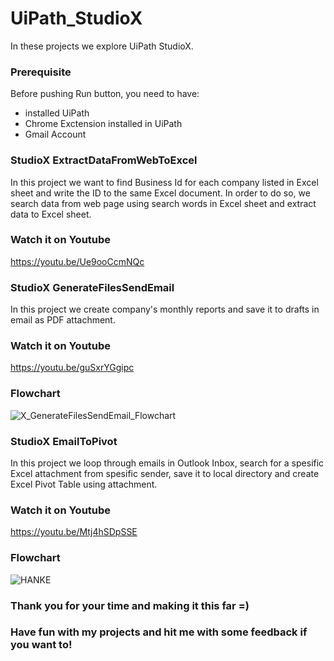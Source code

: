 # UiPath_StudioX
In these projects we explore UiPath StudioX.

### Prerequisite
Before pushing Run button, you need to have:
- installed UiPath
- Chrome Exctension installed in UiPath
- Gmail Account

### StudioX ExtractDataFromWebToExcel
In this project we want to find Business Id for each company listed in Excel sheet and write the ID to the same Excel document. 
In order to do so, we search data from web page using search words in Excel sheet and extract data to Excel sheet. 

### Watch it on Youtube
https://youtu.be/Ue9ooCcmNQc


### StudioX GenerateFilesSendEmail
In this project we create company's monthly reports and save it to drafts in email as PDF attachment. 

### Watch it on Youtube
https://youtu.be/guSxrYGgipc

### Flowchart
![X_GenerateFilesSendEmail_Flowchart](https://user-images.githubusercontent.com/80334153/165253901-ca2d2002-d0f7-4149-b83d-108ca5fe9968.jpg)

### StudioX EmailToPivot
In this project we loop through emails in Outlook Inbox, search for a spesific Excel attachment from spesific sender, save it to local directory
and create Excel Pivot Table using attachment. 

### Watch it on Youtube
https://youtu.be/Mtj4hSDpSSE

### Flowchart
![HANKE](https://user-images.githubusercontent.com/80334153/165723461-a10e83b6-7376-4c41-bd27-e67bd76252ef.jpg)

### Thank you for your time and making it this far =) 
### Have fun with my projects and hit me with some feedback if you want to!
